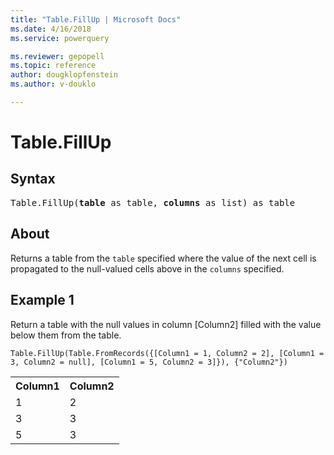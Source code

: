 ```yaml
---
title: "Table.FillUp | Microsoft Docs"
ms.date: 4/16/2018
ms.service: powerquery

ms.reviewer: gepopell
ms.topic: reference
author: dougklopfenstein
ms.author: v-douklo

---
```

# Table.FillUp

## Syntax

<pre>
Table.FillUp(<b>table</b> as table, <b>columns</b> as list) as table
</pre>

## About
Returns a table from the `table` specified where the value of the next cell is propagated to the null-valued cells above in the `columns` specified.

## Example 1
Return a table with the null values in column [Column2] filled with the value below them from the table.

```powerquery-m
Table.FillUp(Table.FromRecords({[Column1 = 1, Column2 = 2], [Column1 = 3, Column2 = null], [Column1 = 5, Column2 = 3]}), {"Column2"})
```

<table> <tr> <th>Column1</th> <th>Column2</th> </tr> <tr> <td>1</td> <td>2</td> </tr> <tr> <td>3</td> <td>3</td> </tr> <tr> <td>5</td> <td>3</td> </tr> </table>
